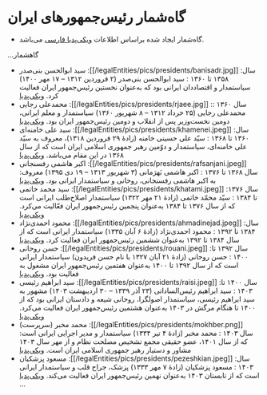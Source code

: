 # گاه‌شمار رئیس‌جمهورهای ایران

- گاه‌شمار ایجاد شده براساس اطلاعات [ویکی‌پدیا فارسی](https://w.wiki/CJ3H) می‌باشد.

...گاهشمار
- سید ابوالحسن بنی‌صدر
  :[[/legalEntities/pics/presidents/banisadr.jpg]]
  :سال ۱۳۵۸ تا ۱۳۶۰
  : سید ابوالحسن بنی‌صدر (۲ فروردین ۱۳۱۲ – ۱۷ مهر ۱۴۰۰) سیاستمدار و اقتصاددان ایرانی بود که به‌عنوان نخستین رئیس‌جمهور ایران فعالیت کرد. [ویکی‌پدیا](https://w.wiki/ASjv)
- محمدعلی رجایی
  :[[/legalEntities/pics/presidents/rjaee.jpg]]
  :سال ۱۳۶۰
  : محمدعلی رجایی (۲۵ خرداد ۱۳۱۲ – ۸ شهریور ۱۳۶۰) سیاستمدار و معلم ایرانی، دومین نخست‌وزیر پس از انقلاب و دومین رئیس‌جمهور ایران بود. [ویکی‌پدیا](https://w.wiki/CJ3Y)
- سید علی خامنه‌ای
  :[[/legalEntities/pics/presidents/khamenei.jpeg]]
  :سال ۱۳۶۰ تا ۱۳۶۸
  : سیّد علی حسینی خامنه‌ (زادهٔ ۲۹ فروردین ۱۳۱۸)، معروف به سیّد علی خامنه‌ای، سیاستمدار و دوّمین رهبر جمهوری اسلامی ایران است که از سال ۱۳۶۸ در این مقام می‌باشد. [ویکی‌پدیا](https://w.wiki/CJ3Z)
- اکبر هاشمی رفسنجانی
  :[[/legalEntities/pics/presidents/rafsanjani.jpeg]]
  :سال ۱۳۶۸ تا ۱۳۷۶
  : اکبر هاشمی بَهرَمانی (۳ شهریور ۱۳۱۳ – ۱۹ دی ۱۳۹۵) معروف به اکبر هاشمی رفسنجانی، روحانی و سیاستمدار ایرانی بود. [ویکی‌پدیا](https://w.wiki/CJ3a)
- سید محمد خاتمی
  :[[/legalEntities/pics/presidents/khatami.jpeg]]
  :سال ۱۳۷۶ تا ۱۳۸۴
  : سیّد محمّد خاتمی (زادهٔ ۲۱ مهر ۱۳۲۲) سیاستمدار اصلاح‌طلب ایرانی است که از سال ۱۳۷۶ تا ۱۳۸۴ به‌عنوان پنجمین رئیس‌جمهور ایران فعّالیت می‌کرد. [ویکی‌پدیا](https://w.wiki/CJ3b)
- محمود احمدی‌نژاد
  :[[/legalEntities/pics/presidents/ahmadinejad.jpeg]]
  :سال ۱۳۸۴ تا ۱۳۹۲
  : محمود احمدی‌نژاد (زادهٔ ۶ آبان ۱۳۳۵) سیاستمدار ایرانی است که از سال ۱۳۸۴ تا ۱۳۹۲ به‌عنوان ششمین رئیس‌جمهور ایران فعالیت کرد. [ویکی‌پدیا](https://w.wiki/CJ3c)
- حسن روحانی
  :[[/legalEntities/pics/presidents/rouani.jpeg]]
  :سال ۱۳۹۲ تا ۱۴۰۰
  : حسن روحانی (زادهٔ ۲۱ آبان ۱۳۲۷ با نام حسن فریدون) سیاستمدار ایرانی است که از سال ۱۳۹۲ تا ۱۴۰۰ به‌عنوان هفتمین رئیس‌جمهور ایران مشغول به فعالیت بود. [ویکی‌پدیا](https://w.wiki/5RrW)
- سید ابراهیم رئیسی
  :[[/legalEntities/pics/presidents/raisi.jpeg]]
  :سال ۱۴۰۰ تا ۱۴۰۳
  : سید ابراهیم رئیس‌الساداتی (۲۳ آذر ۱۳۳۹ – ۳۰ اردیبهشت ۱۴۰۳) مشهور به سید ابراهیم رئیسی، سیاستمدار اصولگرا، روحانی شیعه و دادستان ایرانی بود که از ۱۴۰۰ تا هنگام مرگش در ۱۴۰۳ به‌عنوان هشتمین رئیس‌جمهور ایران فعالیت می‌کرد. [ویکی‌پدیا](https://w.wiki/CJ3h)
- محمد مخبر (سرپرست)
  :[[/legalEntities/pics/presidents/mokhber.png]]
  :سال ۱۴۰۳
  : محمد مخبر (زادهٔ ۴ تیر ۱۳۳۴) سیاستمدار و مدیر اجرایی ایرانی است که‌ از سال ۱۴۰۱، عضو حقیقی مجمع تشخیص مصلحت نظام و از مهر سال ۱۴۰۳ مشاور و دستیار رهبر جمهوری اسلامی ایران است. [ویکی‌پدیا](https://w.wiki/9TZz)
- مسعود پزشکیان
  :[[/legalEntities/pics/presidents/pezeshkian.jpeg]]
  :سال ۱۴۰۳
  : مسعود پزشکیان (زادهٔ ۷ مهر ۱۳۳۳) پزشک، جراح قلب و سیاستمدار ایرانی است که از تابستان ۱۴۰۳ به‌عنوان نهمین رئیس‌جمهور ایران فعالیت می‌کند. [ویکی‌پدیا](https://w.wiki/CJ3q)
...
